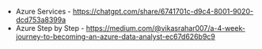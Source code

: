 - Azure Services - https://chatgpt.com/share/6741701c-d9c4-8001-9020-dcd753a8399a
- Azure Step by Step - https://medium.com/@vikasrahar007/a-4-week-journey-to-becoming-an-azure-data-analyst-ec67d626b9c9
